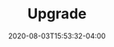 ---
title: "Upgrade"
date: 2020-08-03T15:53:32-04:00
type: book

weight: 50

toc: true

# But this in the body to list children pages
# {{< list_children >}}
---
